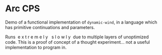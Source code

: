 # Arc CPS

Demo of a functional implementation of <code>dynamic-wind</code>, in a
language which has primitive continuations and parameters.

Runs &nbsp;e x t r e m e l y &nbsp; s l o w l y&nbsp; due to multiple
layers of unoptimized code.  This is a proof of concept of a thought
experiment...  not a useful implementation to program in.
